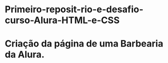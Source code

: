 # Primeiro-reposit-rio-e-desafio-curso-Alura-HTML-e-CSS
# Criação da página de uma Barbearia da Alura.
